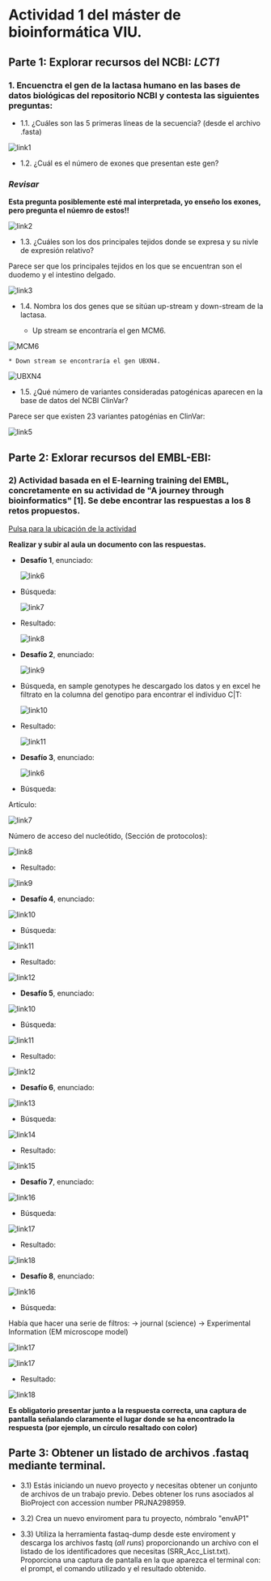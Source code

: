 # Actividad 1 del máster de bioinformática VIU.

## Parte 1: Explorar recursos  del NCBI: *LCT1*

### 1. Encuenctra el gen de la lactasa humano en las bases de datos biológicas del repositorio NCBI y contesta las siguientes preguntas:

* 1.1. ¿Cuáles son las 5 primeras líneas de la secuencia? (desde el archivo .fasta)

![link1](images/5_priemeras_lineas_lactasa.png)

* 1.2. ¿Cuál es el número de exones que presentan este gen?

### ***Revisar***

**Esta pregunta posiblemente esté mal interpretada, yo enseño los exones, pero pregunta el núemro de estos!!**

![link2](images/exones_lactasa.png)

* 1.3. ¿Cuáles son los dos principales tejidos donde se expresa y su nivle de expresión relativo?

Parece ser que los principales tejidos en los que se encuentran son el duodemo y el intestino delgado.

![link3](images/tejidos_expresados.png)

* 1.4. Nombra los dos genes que se sitúan up-stream y down-stream de la lactasa.

    * Up stream se encontraría el gen MCM6.

![MCM6](images/mcm6.png)

    * Down stream se encontraría el gen UBXN4.

![UBXN4](images/ubxn4.png)

* 1.5. ¿Qué número de variantes consideradas patogénicas aparecen en la base de datos del NCBI ClinVar?

Parece ser que existen 23 variantes patogénias en ClinVar:

![link5](images/variantes_patogenicas.png)

## Parte 2: Exlorar recursos del EMBL-EBI:

### 2) Actividad basada en el E-learning training del EMBL, concretamente en su actividad de "A journey through bioinformatics" [1]. Se debe encontrar las respuestas a los 8 retos propuestos.

[Pulsa para la ubicación de la actividad](https://www.ebi.ac.uk/training/online/courses/a-journey-through-bioinformatics/)

**Realizar y subir al aula un documento con las respuestas.**

* **Desafío 1**, enunciado:

    ![link6](images/1desafio.png) 
    
* Búsqueda:

    ![link7](images/1desafio_busqueda.png)

* Resultado:

    ![link8](images/1desafio_resultado.png)

* **Desafío 2**, enunciado:

    ![link9](images/2desafio.png) 
    
* Búsqueda, en sample genotypes he descargado los datos y en excel he filtrato en la columna del genotipo para encontrar el individuo C|T:

    ![link10](images/2desafio_busqueda.png)

* Resultado:

    ![link11](images/2desafio_resultado.png)

* **Desafío 3**, enunciado:

    ![link6](images/3desafio.png) 
    
* Búsqueda:

Artículo:

![link7](images/3Desafio.png)

Número de acceso del nucleótido, (Sección de protocolos):

![link8](images/3desafio_nucleotido.png)

* Resultado:

![link9](images/3desafio_resultado.png)

* **Desafío 4**, enunciado:

![link10](images/4desafio.png) 
    
* Búsqueda:

![link11](images/4desafio_busqueda.png)

* Resultado:

![link12](images/4desafio_resultado.png)

* **Desafío 5**, enunciado:

![link10](images/5desafio.png) 
    
* Búsqueda:

![link11](images/5.desafio_busqueda.png)

* Resultado:

![link12](images/4desafio_resultado.png)

* **Desafío 6**, enunciado:

![link13](images/6desafio.png) 
    
* Búsqueda:

![link14](images/6desafio_busqueda.png)

* Resultado:

![link15](images/6desafio_resultado2.png)

* **Desafío 7**, enunciado:

![link16](images/7desafio.png) 
    
* Búsqueda:

![link17](images/7desafio_busqueda.png)

* Resultado:

![link18](images/7desafio_resultado.png)

* **Desafío 8**, enunciado:

![link16](images/8desafio.png) 
    
* Búsqueda:

Había que hacer una serie de filtros: -> journal (science) -> Experimental Information (EM microscope model)

![link17](images/8desafio_busqueda.png)

![link17](images/8desafio_busqueda2.png)


* Resultado:

![link18](images/8desafio_resultado.png)



**Es obligatorio presentar junto a la respuesta correcta, una captura de pantalla señalando claramente el lugar donde se ha encontrado la respuesta (por ejemplo, un círculo resaltado con color)**

## Parte 3: Obtener un listado de archivos .fastaq mediante terminal.

* 3.1) Estás iniciando un nuevo proyecto y necesitas obtener un conjunto de archivos de un trabajo previo. Debes obtener los runs asociados al BioProject con accession number PRJNA298959.

 * 3.2) Crea un nuevo enviroment para tu proyecto, nómbralo "envAP1"

* 3.3) Utiliza la herramienta fastaq-dump desde este enviroment y descarga los archivos fastq (*all runs*) proporcionando un archivo con el listado de los identificadores que necesitas (SRR_Acc_List.txt). Proporciona una captura de pantalla en la que aparezca el terminal con: el prompt, el comando utilizado y el resultado obtenido.
